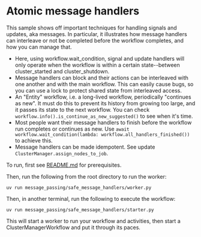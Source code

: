 # Atomic message handlers

This sample shows off important techniques for handling signals and updates, aka messages.  In particular, it illustrates how message handlers can interleave or not be completed before the workflow completes, and how you can manage that.

* Here, using workflow.wait_condition, signal and update handlers will only operate when the workflow is within a certain state--between cluster_started and cluster_shutdown.
* Message handlers can block and their actions can be interleaved with one another and with the main workflow.  This can easily cause bugs, so you can use a lock to protect shared state from interleaved access.
* An "Entity" workflow, i.e. a long-lived workflow, periodically "continues as new".  It must do this to prevent its history from growing too large, and it passes its state to the next workflow.  You can check `workflow.info().is_continue_as_new_suggested()` to see when it's time. 
* Most people want their message handlers to finish before the workflow run completes or continues as new.  Use `await workflow.wait_condition(lambda: workflow.all_handlers_finished())` to achieve this.
* Message handlers can be made idempotent.  See update `ClusterManager.assign_nodes_to_job`.

To run, first see [README.md](../../README.md) for prerequisites.

Then, run the following from the root directory to run the worker:

    uv run message_passing/safe_message_handlers/worker.py

Then, in another terminal, run the following to execute the workflow:

    uv run message_passing/safe_message_handlers/starter.py

This will start a worker to run your workflow and activities, then start a ClusterManagerWorkflow and put it through its paces.
